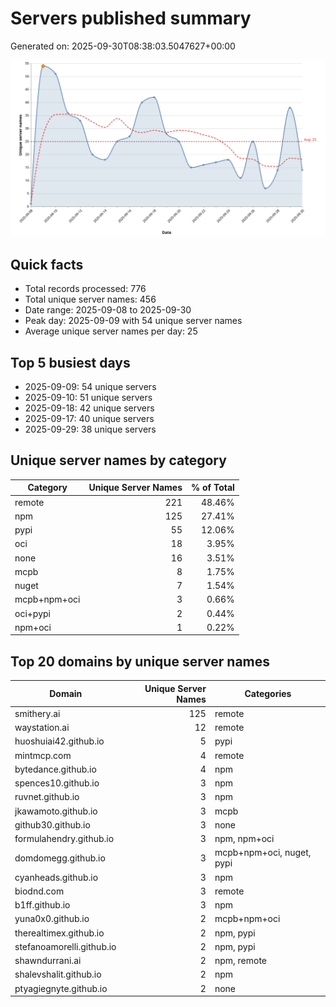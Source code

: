 # Servers published summary

Generated on: 2025-09-30T08:38:03.5047627+00:00

![Unique servers per day](servers-per-day.svg)

## Quick facts
- Total records processed: 776
- Total unique server names: 456
- Date range: 2025-09-08 to 2025-09-30
- Peak day: 2025-09-09 with 54 unique server names
- Average unique server names per day: 25

## Top 5 busiest days
- 2025-09-09: 54 unique servers
- 2025-09-10: 51 unique servers
- 2025-09-18: 42 unique servers
- 2025-09-17: 40 unique servers
- 2025-09-29: 38 unique servers

## Unique server names by category

| Category | Unique Server Names | % of Total |
|----------|---------------------:|-----------:|
| remote | 221 | 48.46% |
| npm | 125 | 27.41% |
| pypi | 55 | 12.06% |
| oci | 18 | 3.95% |
| none | 16 | 3.51% |
| mcpb | 8 | 1.75% |
| nuget | 7 | 1.54% |
| mcpb+npm+oci | 3 | 0.66% |
| oci+pypi | 2 | 0.44% |
| npm+oci | 1 | 0.22% |

## Top 20 domains by unique server names

| Domain | Unique Server Names | Categories |
|--------|---------------------:|------------|
| smithery.ai | 125 | remote |
| waystation.ai | 12 | remote |
| huoshuiai42.github.io | 5 | pypi |
| mintmcp.com | 4 | remote |
| bytedance.github.io | 4 | npm |
| spences10.github.io | 3 | npm |
| ruvnet.github.io | 3 | npm |
| jkawamoto.github.io | 3 | mcpb |
| github30.github.io | 3 | none |
| formulahendry.github.io | 3 | npm, npm+oci |
| domdomegg.github.io | 3 | mcpb+npm+oci, nuget, pypi |
| cyanheads.github.io | 3 | npm |
| biodnd.com | 3 | remote |
| b1ff.github.io | 3 | npm |
| yuna0x0.github.io | 2 | mcpb+npm+oci |
| therealtimex.github.io | 2 | npm, pypi |
| stefanoamorelli.github.io | 2 | npm, pypi |
| shawndurrani.ai | 2 | npm, remote |
| shalevshalit.github.io | 2 | npm |
| ptyagiegnyte.github.io | 2 | none |
